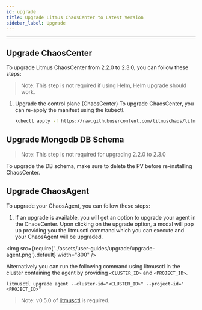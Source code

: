```yaml
---
id: upgrade
title: Upgrade Litmus ChaosCenter to Latest Version
sidebar_label: Upgrade
---
```


---

## Upgrade ChaosCenter

To upgrade Litmus ChaosCenter from 2.2.0 to 2.3.0, you can follow these steps:

> Note: This step is not required if using Helm, Helm upgrade should work.

1. Upgrade the control plane (ChaosCenter)
   To upgrade ChaosCenter, you can re-apply the manifest using the kubectl.

   ```bash
   kubectl apply -f https://raw.githubusercontent.com/litmuschaos/litmus/2.3.0/mkdocs/docs/2.3.0/litmus-2.3.0.yaml
   ```

## Upgrade Mongodb DB Schema

> Note: This step is not required for upgrading 2.2.0 to 2.3.0

To upgrade the DB schema, make sure to delete the PV before re-installing ChaosCenter.

## Upgrade ChaosAgent

To upgrade your ChaosAgent, you can follow these steps:

1. If an upgrade is available, you will get an option to upgrade your agent in the ChaosCenter. Upon clicking on the upgrade option, a modal will pop up providing you the litmusctl command which you can execute and your ChaosAgent will be upgraded.

<img src={require('../assets/user-guides/upgrade/upgrade-agent.png').default} width="800" />

Alternatively you can run the following command using litmusctl in the cluster containing the agent by providing `<CLUSTER_ID>` and `<PROJECT_ID>`.

```
litmusctl upgrade agent --cluster-id="<CLUSTER_ID>" --project-id="<PROJECT_ID>"
```

> Note: v0.5.0 of [litmusctl](https://github.com/litmuschaos/litmusctl/blob/master/README.md) is required.
